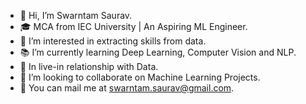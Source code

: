 - 👋 Hi, I’m Swarntam Saurav.
- 🎓 MCA from IEC University | An Aspiring ML Engineer.
- 👀 I’m interested in extracting skills from data.
- 📚 I’m currently learning Deep Learning, Computer Vision and NLP.
- 💞️ In live-in relationship with Data.
- 🔗 I’m looking to collaborate on Machine Learning Projects.
- 📧 You can mail me at swarntam.saurav@gmail.com.

<!---
swarntam/swarntam is a ✨ special ✨ repository because its `README.md` (this file) appears on your GitHub profile.
You can click the Preview link to take a look at your changes.
--->
